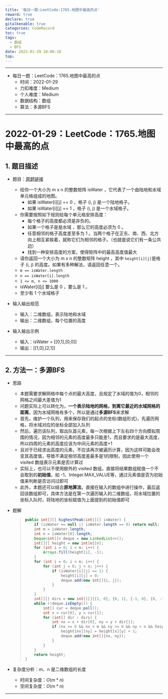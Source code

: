 ```yaml
---
title: '每日一题:LeetCode:1765.地图中最高的点'
reward: true
declare: true
gitalkenable: true
categories: CodeRecord
toc: true
tags:
  - 数组 
  - BFS
date: 2022-01-29 18:06:18
top:
---
```

---

* 每日一题：LeetCode：1765.地图中最高的点
  * 时间：2022-01-29
  * 力扣难度：Medium
  * 个人难度：Medium
  * 数据结构：数组
  * 算法：多源BFS


---

<!-- more -->

# 2022-01-29：LeetCode：1765.地图中最高的点

## 1. 题目描述

* 题目：[原题链接](https://leetcode-cn.com/problems/map-of-highest-peak/)

  * 给你一个大小为 m x n 的整数矩阵 isWater ，它代表了一个由陆地和水域单元格组成的地图。
    * 如果 isWater[i][j] == 0 ，格子 (i, j) 是一个陆地格子。
    * 如果 isWater[i][j] == 1 ，格子 (i, j) 是一个水域格子。
  * 你需要按照如下规则给每个单元格安排高度：
    * 每个格子的高度都必须是非负的。
    * 如果一个格子是是水域 ，那么它的高度必须为 0 。
    * 任意相邻的格子高度差至多为 1 。当两个格子在正东、南、西、北方向上相互紧挨着，就称它们为相邻的格子。（也就是说它们有一条公共边）
    * 找到一种安排高度的方案，使得矩阵中的最高高度值最大
  * 请你返回一个大小为 m x n 的整数矩阵 height ，其中 `height[i][j]`是格子 (i, j) 的高度。如果有多种解法，请返回任意一个。
  * `m == isWater.length`
  * `n == isWater[i].length`
  * `1 <= m, n <= 1000`
  * isWater[i][j] 要么是 0 ，要么是 1 。
  * 至少有 1 个水域格子
  
* 输入输出规范
  * 输入：二维数组，表示陆地和水域
  * 输出：二维数组，每个位置的高度
* 输入输出示例
  * 输入：isWater = [[0,1],[0,0]]
  * 输出：[[1,0],[2,1]]


---

## 2. 方法一：多源BFS

* 思路

  * 本题需要求解网格中每个点的最大高度，且规定了水域的值为0，相邻的网格之间最大差值为1
  * 问题实际上可以转化为，**一个表示陆地的网格，到离它最近的水域网格的距离**，因为水域网格有多个，所以是通过**多源BFS**来求解
  * 首先，维护一个队列，用来保存我们的起点的坐标(数组形式)，先遍历网格，将水域对应的坐标全部加入队列
  * 然后，遍历该队列，取出队首元素，每一次根据上下左右四个方向模拟周围的情况，因为相邻的元素的高度最多只能差1，而且要求的是最大高度，所以四周的元素的高度应该为中间元素的高度+1
  * 且对于已经求出高度的元素，不应该再次被遍历计算，因为这样可能会改变其高度值，导致不满足相邻高度差最多是1的限制，因此使用一个 visited 数组表示元素是否计算过
  * 实际上，也可以不使用额外的 visited 数组，直接将结果数组赋值一个不会取到的**初始值**，如 -1、Integer.MAX_VALUE等，通过元素值是否为初始值来判断是否访问过即可
  * 此外，本题还可以结合**原地算法**，直接在输入的数组中进行操作，最后返回该数组即可，具体方法是在第一次遍历输入的二维数组，将水域位置的坐标入队时，将陆地的坐标赋值为上面提到的初始值即可

* 题解

  > ```java
  > public int[][] highestPeak(int[][] isWater) {
  >     if (isWater == null || isWater.length == 0) return null;
  >     int m = isWater.length;
  >     int n = isWater[0].length;
  >     Deque<int[]> deque = new LinkedList<>();
  >     int[][] height = new int[m][n];
  >     for (int i = 0; i < m; i++) {
  >         Arrays.fill(height[i], -1);
  >     }
  >     for (int i = 0; i < m; i++) {
  >         for (int j = 0; j < n; j++) {
  >             if (isWater[i][j] == 1) {
  >                 height[i][j] = 0;
  >                 deque.add(new int[]{i, j});
  >             }
  >         }
  >     }
  >     int[][] dirs = new int[][]{{1, 0}, {0, 1}, {-1, 0}, {0, -1}};
  >     while (!deque.isEmpty()) {
  >         int[] cur = deque.poll();
  >         int x = cur[0], y = cur[1];
  >         for (int[] dir : dirs) {
  >             int nx = x + dir[0], ny = y + dir[1];
  >             if (nx >= 0 && nx < m && ny >= 0 && ny < n && height[nx][ny] == -1) {
  >                 height[nx][ny] = height[x][y] + 1;
  >                 deque.add(new int[]{nx, ny});
  >             }
  >         }
  >     }
  >     return height;
  > }
  > ```
  
* 复杂度分析：m、n 是二维数组的长度

  * 时间复杂度：$O(m*n)$
  * 空间复杂度：$O(m*n)$

---

